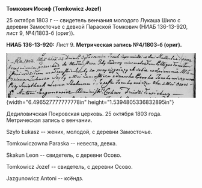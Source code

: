 **Томкович Иосиф (Tomkowicz Jozef)**

25 октября 1803 г -- свидетель венчания молодого Лукаша Шило с деревни
Замосточье с девкой Параской Томкович (НИАБ 136-13-920, лист 9,
№4/1803-б (ориг)).

**НИАБ 136-13-920:** Лист 9. **Метрическая запись №4/1803-б (ориг).**

![](./media/27e691c38f5626d59df8551480da565b318b89a1.png){width="6.496527777777778in"
height="1.5394805336832895in"}

Дедиловичская Покровская церковь. 25 октября 1803 года. Метрическая
запись о венчании.

Szyło Łukasz -- жених, молодой, с деревни Замосточье.

Tomkowiczowna Paraska -- невеста, девка.

Skakun Leon -- свидетель, с деревни Осовo.

Tomkowicz Jozef -- свидетель, с деревни Осовo.

Jazgunowicz Antoni -- ксёндз.
